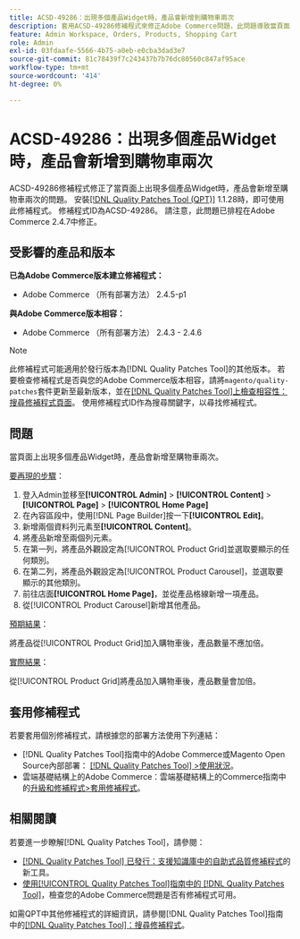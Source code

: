 ```yaml
---
title: ACSD-49286：出現多個產品Widget時，產品會新增到購物車兩次
description: 套用ACSD-49286修補程式來修正Adobe Commerce問題，此問題導致當頁面上出現多個產品Widget時，產品會新增至購物車兩次。
feature: Admin Workspace, Orders, Products, Shopping Cart
role: Admin
exl-id: 03fdaafe-5566-4b75-a0eb-e0cba3dad3e7
source-git-commit: 81c78439f7c243437b7b76dc80560c847af95ace
workflow-type: tm+mt
source-wordcount: '414'
ht-degree: 0%

---
```


# ACSD-49286：出現多個產品Widget時，產品會新增到購物車兩次

ACSD-49286修補程式修正了當頁面上出現多個產品Widget時，產品會新增至購物車兩次的問題。 安裝[[!DNL Quality Patches Tool (QPT)]](https://experienceleague.adobe.com/en/docs/commerce-knowledge-base/kb/announcements/commerce-announcements/magento-quality-patches-released-new-tool-to-self-serve-quality-patches) 1.1.28時，即可使用此修補程式。 修補程式ID為ACSD-49286。 請注意，此問題已排程在Adobe Commerce 2.4.7中修正。

## 受影響的產品和版本

**已為Adobe Commerce版本建立修補程式：**

* Adobe Commerce （所有部署方法） 2.4.5-p1

**與Adobe Commerce版本相容：**

* Adobe Commerce （所有部署方法） 2.4.3 - 2.4.6

>[!NOTE]
>
>此修補程式可能適用於發行版本為[!DNL Quality Patches Tool]的其他版本。 若要檢查修補程式是否與您的Adobe Commerce版本相容，請將`magento/quality-patches`套件更新至最新版本，並在[[!DNL Quality Patches Tool]上檢查相容性：搜尋修補程式頁面](https://experienceleague.adobe.com/tools/commerce-quality-patches/index.html)。 使用修補程式ID作為搜尋關鍵字，以尋找修補程式。

## 問題

當頁面上出現多個產品Widget時，產品會新增至購物車兩次。

<u>要再現的步驟</u>：

1. 登入Admin並移至&#x200B;**[!UICONTROL Admin]** > **[!UICONTROL Content]** > **[!UICONTROL Page]** > **[!UICONTROL Home Page]**
1. 在內容區段中，使用[!DNL Page Builder]按一下&#x200B;**[!UICONTROL Edit]**。
1. 新增兩個資料列元素至&#x200B;**[!UICONTROL Content]**。
1. 將產品新增至兩個列元素。
1. 在第一列，將產品外觀設定為[!UICONTROL Product Grid]並選取要顯示的任何類別。
1. 在第二列，將產品外觀設定為[!UICONTROL Product Carousel]，並選取要顯示的其他類別。
1. 前往店面&#x200B;**[!UICONTROL Home Page]**，並從產品格線新增一項產品。
1. 從[!UICONTROL Product Carousel]新增其他產品。

<u>預期結果</u>：

將產品從[!UICONTROL Product Grid]加入購物車後，產品數量不應加倍。

<u>實際結果</u>：

從[!UICONTROL Product Grid]將產品加入購物車後，產品數量會加倍。

## 套用修補程式

若要套用個別修補程式，請根據您的部署方法使用下列連結：

* [!DNL Quality Patches Tool]指南中的Adobe Commerce或Magento Open Source內部部署： [[!DNL Quality Patches Tool] >使用狀況](/help/tools/quality-patches-tool/usage.md)。
* 雲端基礎結構上的Adobe Commerce：雲端基礎結構上的Commerce指南中的[升級和修補程式>套用修補程式](https://experienceleague.adobe.com/docs/commerce-cloud-service/user-guide/develop/upgrade/apply-patches.html)。 

## 相關閱讀

若要進一步瞭解[!DNL Quality Patches Tool]，請參閱：

* [[!DNL Quality Patches Tool] 已發行：支援知識庫中的自助式品質修補程式](https://experienceleague.adobe.com/en/docs/commerce-knowledge-base/kb/announcements/commerce-announcements/magento-quality-patches-released-new-tool-to-self-serve-quality-patches)的新工具。
* [使用[!UICONTROL Quality Patches Tool]指南中的 [!DNL Quality Patches Tool]](/help/tools/quality-patches-tool/patches-available-in-qpt/check-patch-for-magento-issue-with-magento-quality-patches.md)，檢查您的Adobe Commerce問題是否有修補程式可用。


如需QPT中其他修補程式的詳細資訊，請參閱[!DNL Quality Patches Tool]指南中的[[!DNL Quality Patches Tool]：搜尋修補程式](https://experienceleague.adobe.com/tools/commerce-quality-patches/index.html)。
